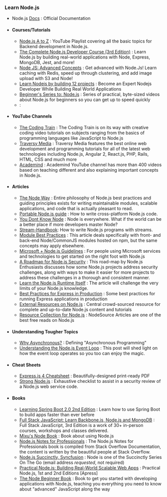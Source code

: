 ### Learn Node.js

- Node.js [Docs](https://nodejs.org/en/) : Official Documentation

- #### Courses/Tutorials
  - [Node.js A to Z](https://www.youtube.com/playlist?list=PLatXnLy-YGQexU9sktggQbw7tq815yGbR) :  YouTube Playlist covering all the basic topics for Backend development in Node.js.
  - [The Complete Node.js Developer Course (3rd Edition)](https://www.udemy.com/course/the-complete-nodejs-developer-course-2/?LSNPUBID=JVFxdTr9V80&ranEAID=JVFxdTr9V80&ranMID=39197&ranSiteID=JVFxdTr9V80-HtOS5_AYt5_J52pcVOoQsw&utm_medium=udemyads&utm_source=aff-campaign) : Learn Node.js by building real-world applications with Node, Express, MongoDB, Jest, and more!
  - [Node JS: Advanced Concepts](https://www.udemy.com/course/advanced-node-for-developers/?ranMID=39197&ranEAID=JVFxdTr9V80&ranSiteID=JVFxdTr9V80-HiC1LUSj.H7DeYtfEft2Rg&LSNPUBID=JVFxdTr9V80&utm_source=aff-campaign&utm_medium=udemyads) : Get advanced with Node.Js! Learn caching with Redis, speed up through clustering, and add image upload with S3 and Node!
  - [Learn Nodejs by building 12 projects](https://www.udemy.com/course/learn-nodejs-by-building-10-projects/?LSNPUBID=JVFxdTr9V80&ranEAID=JVFxdTr9V80&ranMID=39197&ranSiteID=JVFxdTr9V80-nj_p9FudxWLM36cbzkPTEA&utm_medium=udemyads&utm_source=aff-campaign) : Become an Expert Nodejs Developer While Building Real World Applications
  - [Beginner's Series to: Node.js](https://www.youtube.com/playlist?list=PLlrxD0HtieHje-_287YJKhY8tDeSItwtg) : Series of practical, byte-sized videos about Node.js for beginners so you can get up to speed quickly
  - [](https://www.youtube.com/channel/UC29ju8bIPH5as8OGnQzwJyA) : 


- #### YouTube Channels
  - [The Coding Train](https://www.youtube.com/watch?v=RF5_MPSNAtU&amp;t=28s) : The Coding Train is on its way with creative coding video tutorials on subjects ranging from the basics of programming languages like JavaScript to Node.js
  - [Traversy Media](https://www.youtube.com/c/TraversyMedia/playlists) : Traversy Media features the best online web development and programming tutorials for all of the latest web technologies including Node.js, Angular 2, React.js, PHP, Rails, HTML, CSS and much more
  - [Academind](https://www.youtube.com/channel/UCSJbGtTlrDami-tDGPUV9-w) : Academind YouTube channel has more than 400 videos based on teaching different and also explaining important concepts in Node.js.

- #### Articles
    - [The Node Way](http://thenodeway.io/) : Entire philosophy of Node.js best practices and guiding principles exists for writing maintainable modules, scalable applications, and code that is actually pleasant to read.
    - [Portable Node.js guide](https://github.com/ehmicky/cross-platform-node-guide) : How to write cross-platform Node.js code.
    - [You Dont Know Node](https://github.com/azat-co/you-dont-know-node) : Node is everywhere. What if the world can be a better place if more developers master Node?
    - [Stream-Handbook](https://github.com/substack/stream-handbook): How to write Node.js programs with streams.
    - [Module Best Practices](https://github.com/mattdesl/module-best-practices) :  This article deals specifically with front- and back-end Node/CommonJS modules hosted on npm, but the same concepts may apply elsewhere.
    - [Microsoft + Node.js Guidelines](https://github.com/Microsoft/nodejs-guidelines) :  For people using Microsoft services and technologies to get started on the right foot with Node.js
    - [A Roadmap for Node.js Security](https://nodesecroadmap.fyi/) : This road-map by Node.js Enthusiasts discusses how some Node.js projects address security challenges, along with ways to make it easier for more projects to address these challenges in a thorough and consistent manner.
    - [Learn the Node.js Runtime Itself](https://www.freecodecamp.org/news/before-you-bury-yourself-in-packages-learn-the-node-js-runtime-itself-f9031fbd8b69/) : The article will challenge the very limits of your Node.js knowledge.
    - [Best Practices for Express in Production](https://strongloop.com/strongblog/best-practices-for-express-in-production-part-two-performance-and-reliability/) : Some best practices for running Express applications in production
    - [External Resources on Node.js](https://guides.codepath.com/nodejs) :  Central crowd-sourced resource for complete and up-to-date Node.js content and tutorials
    - [Resource Collection for Node.js](https://nodesource.com/resources/) : NodeSource Articles are one of the best free reads on Node.js

- #### Understanding Tougher Topics  
  - [Why Asynchronous?](https://nodesource.com/blog/why-asynchronous/) : Defining "Asynchronous Programming"
  - [Understanding the Node.js Event Loop](https://nodesource.com/blog/understanding-the-nodejs-event-loop/) : This post will shed light on how the event loop operates so you too can enjoy the magic.

- #### Cheat Sheets
  - [Express.js 4 Cheatsheet](https://github.com/azat-co/cheatsheets/tree/master/express4) : Beautifully-designed print-ready PDF
  - [Strong Node.js](https://github.com/jesusprubio/strong-node) : Exhaustive checklist to assist in a security review of a Node.js web service code.


- #### Books
  - [Learning Spring Boot 2.0 2nd Edition](https://github.com/learning-spring-boot/learning-spring-boot-2nd-edition-code) : Learn how to use Spring Boot to build apps faster than ever before
  - [Full Stack JavaScript: Learn Backbone.js, Node.js and MongoDB](https://github.com/azat-co/fullstack-javascript) : Full Stack JavaScript, 3rd Edition is a work of 30+ in-person courses, workshops and classes delivered.
  - [Mixu's Node Book](http://book.mixu.net/node/) : Book about using Node.js
  - [Node.js Notes for Professionals](http://goalkicker.com/NodeJSBook) : The Node.js Notes for Professionals book is compiled from Stack Overflow Documentation, the content is written by the beautiful people at Stack Overflow.
  - [Node.js Succinctly, Syncfusion](https://www.syncfusion.com/resources/techportal/ebooks/nodejs) : Node is one of the Succinctly Series On The Go (email address *requested*, not required)
  - [Practical Node.js: Building Real-World Scalable Web Apps](https://github.com/azat-co/practicalnode) : Practical Node.js, 1st and 2nd Editions [Apress] 
  - [The Node Beginner Book](http://nodebeginner.org) : Book to get you started with developing applications with Node.js, teaching you everything you need to know about "advanced" JavaScript along the way


